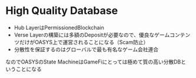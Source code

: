 # High Quality Database

* Hub LayerはPermissionedBlockchain
* Verse Layerの構築には多額のDepositが必要なので、優良なゲームコンテンツだけがOASYS上で運営されることになる（Scam防止）
* 分散性を保証するのはグローバルで最も有名なゲーム会社連合

なのでOASYSのState MachineはGameFiにとっては極めて質の高い分散DBということになる